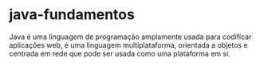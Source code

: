 # java-fundamentos

Java é uma linguagem de programação amplamente usada para codificar aplicações web, é uma linguagem multiplataforma, orientada a objetos e centrada em rede que pode ser usada como uma plataforma em si.
